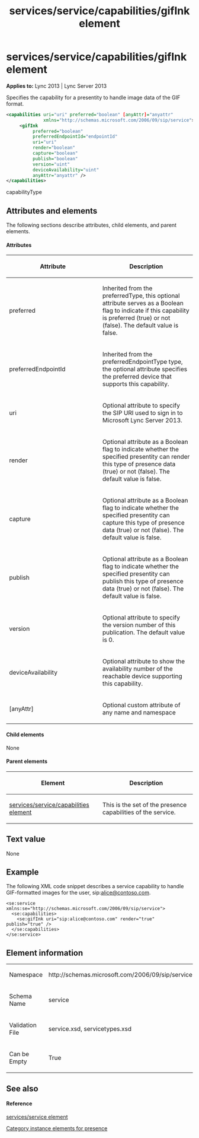 ﻿---
title: services/service/capabilities/gifInk element
TOCTitle: services/service/capabilities/gifInk element
ms:assetid: bccbfd39-eef6-4d7b-90df-b3e90b3a9b54
ms:mtpsurl: https://msdn.microsoft.com/library/Dn454791(v=office.15)
ms:contentKeyID: 57093717
ms.date: 07/24/2014
mtps_version: v=office.15
dev_langs:
- xml
---

# services/service/capabilities/gifInk element


**Applies to:** Lync 2013 | Lync Server 2013

Specifies the capability for a presentity to handle image data of the GIF format.

```xml
<capabilities uri="uri" preferred="boolean" [anyAttr]="anyattr" 
              xmlns="http://schemas.microsoft.com/2006/09/sip/service">
     <gifInk 
          preferred="boolean" 
          preferredEndpointId="endpointId"
          uri="uri" 
          render="boolean" 
          capture="boolean" 
          publish="boolean"
          version="uint" 
          deviceAvailability="uint" 
          anyAttr="anyattr" />
</capabilities>
```

capabilityType

## Attributes and elements

The following sections describe attributes, child elements, and parent elements.

#### Attributes

<table>
<colgroup>
<col style="width: 50%" />
<col style="width: 50%" />
</colgroup>
<thead>
<tr class="header">
<th><p>Attribute</p></th>
<th><p>Description</p></th>
</tr>
</thead>
<tbody>
<tr class="odd">
<td><p>preferred</p></td>
<td><p>Inherited from the preferredType, this optional attribute serves as a Boolean flag to indicate if this capability is preferred (true) or not (false). The default value is false.</p></td>
</tr>
<tr class="even">
<td><p>preferredEndpointId</p></td>
<td><p>Inherited from the preferredEndpointType type, the optional attribute specifies the preferred device that supports this capability.</p></td>
</tr>
<tr class="odd">
<td><p>uri</p></td>
<td><p>Optional attribute to specify the SIP URI used to sign in to Microsoft Lync Server 2013.</p></td>
</tr>
<tr class="even">
<td><p>render</p></td>
<td><p>Optional attribute as a Boolean flag to indicate whether the specified presentity can render this type of presence data (true) or not (false). The default value is false.</p></td>
</tr>
<tr class="odd">
<td><p>capture</p></td>
<td><p>Optional attribute as a Boolean flag to indicate whether the specified presentity can capture this type of presence data (true) or not (false). The default value is false.</p></td>
</tr>
<tr class="even">
<td><p>publish</p></td>
<td><p>Optional attribute as a Boolean flag to indicate whether the specified presentity can publish this type of presence data (true) or not (false). The default value is false.</p></td>
</tr>
<tr class="odd">
<td><p>version</p></td>
<td><p>Optional attribute to specify the version number of this publication. The default value is 0.</p></td>
</tr>
<tr class="even">
<td><p>deviceAvailability</p></td>
<td><p>Optional attribute to show the availability number of the reachable device supporting this capability.</p></td>
</tr>
<tr class="odd">
<td><p>[anyAttr]</p></td>
<td><p>Optional custom attribute of any name and namespace</p></td>
</tr>
</tbody>
</table>


#### Child elements

None

#### Parent elements

<table>
<colgroup>
<col style="width: 50%" />
<col style="width: 50%" />
</colgroup>
<thead>
<tr class="header">
<th><p>Element</p></th>
<th><p>Description</p></th>
</tr>
</thead>
<tbody>
<tr class="odd">
<td><p><a href="services-service-capabilities-element.md">services/service/capabilities element</a></p></td>
<td><p>This is the set of the presence capabilities of the service.</p></td>
</tr>
</tbody>
</table>


## Text value

None

## Example

The following XML code snippet describes a service capability to handle GIF-formatted images for the user, sip:alice@contoso.com.

    <se:service xmlns:se="http://schemas.microsoft.com/2006/09/sip/service">
      <se:capabilities>
        <se:gifInk uri="sip:alice@contoso.com" render="true" publish="true" />
      </se:capabilities>
    </se:service>

## Element information

<table>
<colgroup>
<col style="width: 50%" />
<col style="width: 50%" />
</colgroup>
<tbody>
<tr class="odd">
<td><p>Namespace</p></td>
<td><p>http://schemas.microsoft.com/2006/09/sip/service</p></td>
</tr>
<tr class="even">
<td><p>Schema Name</p></td>
<td><p>service</p></td>
</tr>
<tr class="odd">
<td><p>Validation File</p></td>
<td><p>service.xsd, servicetypes.xsd</p></td>
</tr>
<tr class="even">
<td><p>Can be Empty</p></td>
<td><p>True</p></td>
</tr>
</tbody>
</table>


## See also

#### Reference

[services/service element](services-service-element.md)

[Category instance elements for presence](category-instance-elements-for-presence.md)

